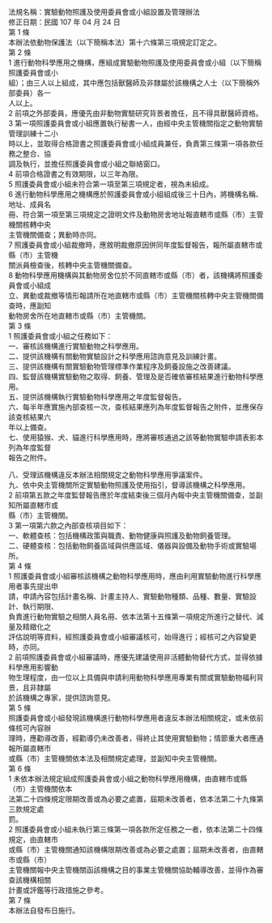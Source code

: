 法規名稱：實驗動物照護及使用委員會或小組設置及管理辦法  
修正日期：民國 107 年 04 月 24 日  
第 1 條  
本辦法依動物保護法（以下簡稱本法）第十六條第三項規定訂定之。  
第 2 條  
1 進行動物科學應用之機構，應組成實驗動物照護及使用委員會或小組（以下簡稱照護委員會或小  
組）；由三人以上組成，其中應包括獸醫師及非隸屬於該機構之人士（以下簡稱外部委員）各一  
人以上。  
2 前項之外部委員，應優先由非動物實驗研究背景者擔任，且不得具獸醫師資格。  
3 第一項照護委員會或小組應置執行秘書一人，由經中央主管機關指定之動物實驗管理訓練十二小  
時以上，並取得合格證書之照護委員會或小組成員兼任，負責第三條第一項各款任務之整合、協  
調及執行，並擔任照護委員會或小組之聯絡窗口。  
4 前項合格證書之有效期限，以三年為限。  
5 照護委員會或小組未符合第一項至第三項規定者，視為未組成。  
6 進行動物科學應用之機構應於照護委員會或小組組成後三十日內，將機構名稱、地址、成員名  
冊、符合第一項至第三項規定之證明文件及動物房舍地址報直轄市或縣（市）主管機關核轉中央  
主管機關備查；異動時亦同。  
7 照護委員會或小組裁撤時，應敘明裁撤原因併同年度監督報告，報所屬直轄市或縣（市）主管機  
關派員檢查後，核轉中央主管機關備查。  
8 動物科學應用機構與其動物房舍位於不同直轄市或縣（市）者，該機構將照護委員會或小組成  
立、異動或裁撤等情形報請所在地直轄市或縣（市）主管機關核轉中央主管機關備查時，應副知  
動物房舍所在地直轄市或縣（市）主管機關。  
第 3 條  
1 照護委員會或小組之任務如下：  
一、審核該機構進行實驗動物之科學應用。  
二、提供該機構有關動物實驗設計之科學應用諮詢意見及訓練計畫。  
三、提供該機構有關實驗動物管理標準作業程序及飼養設施之改善建議。  
四、監督該機構實驗動物之取得、飼養、管理及是否確依審核結果進行動物科學應用。  
五、提供該機構執行實驗動物科學應用之年度監督報告。  
六、每半年應實施內部查核一次，查核結果應列為年度監督報告之附件，並應保存該查核結果六  
年以上備查。  
七、使用猿猴、犬、貓進行科學應用時，應將審核通過之該等動物實驗申請表影本列為年度監督  
報告之附件。  


八、受理該機構違反本辦法相關規定之動物科學應用爭議案件。  
九、依中央主管機關所定實驗動物照護及使用指引，督導該機構之科學應用。  
2 前項第五款之年度監督報告應於年度結束後三個月內報中央主管機關備查，並副知所屬直轄市或  
縣（市）主管機關。  
3 第一項第六款之內部查核項目如下：  
一、軟體查核：包括機構政策與職責、動物健康與照護及動物飼養管理。  
二、硬體查核：包括動物飼養區域與供應區域、儀器與設備及動物手術或實驗場所。  
第 4 條  
1 照護委員會或小組審核該機構之動物科學應用時，應由利用實驗動物進行科學應用者事先提出申  
請，申請內容包括計畫名稱、計畫主持人、實驗動物種類、品種、數量、實驗設計、執行期限、  
負責進行動物實驗之相關人員名冊、依本法第十五條第一項規定所進行之替代、減量及精緻化之  
評估說明等資料，經照護委員會或小組審議核可，始得進行；經核可之內容變更時，亦同。  
2 前項照護委員會或小組審議時，應優先建議使用非活體動物替代方式，並得依據科學應用影響動  
物生理程度，由一位以上具備與申請利用動物科學應用專業有關或實驗動物福利背景，且非隸屬  
於該機構之專家，提供諮詢意見。  
第 5 條  
照護委員會或小組發現該機構進行動物科學應用者違反本辦法相關規定，或未依前條核可內容辦  
理時，應勸導改善，經勸導仍未改善者，得終止其使用實驗動物；情節重大者應通報所屬直轄市  
或縣（市）主管機關依本法及相關規定處理，並副知中央主管機關。  
第 6 條  
1 未依本辦法規定組成照護委員會或小組之動物科學應用機構，由直轄市或縣（市）主管機關依本  
法第二十四條規定限期改善或為必要之處置，屆期未改善者，依本法第二十九條第三款規定處  
罰。  
2 照護委員會或小組未執行第三條第一項各款所定任務之一者，依本法第二十四條規定，由直轄市  
或縣（市）主管機關通知該機構限期改善或為必要之處置；屆期未改善者，由直轄市或縣（市）  
主管機關報中央主管機關函該機構之目的事業主管機關協助輔導改善，並得作為審查該機構相關  
計畫或評鑑等行政措施之參考。  
第 7 條  
本辦法自發布日施行。  


